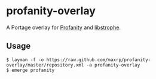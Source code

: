 # profanity-overlay
A Portage overlay for [Profanity](https://profanity.im) and [libstrophe](http://strophe.im/libstrophe/).

## Usage
```
$ layman -f -o https://raw.github.com/maxrp/profanity-overlay/master/repository.xml -a profanity-overlay
$ emerge profanity
```
